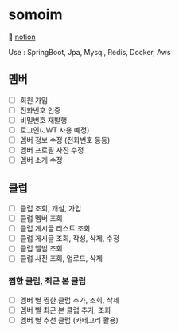 # somoim
🔗 [notion](https://www.notion.so/BE-37f65f2876b44cdcabd9d9cebad13897)

Use : SpringBoot, Jpa, Mysql, Redis, Docker, Aws

## 멤버
- [ ] 회원 가입
- [ ] 전화번호 인증
- [ ] 비밀번호 재발행
- [ ] 로그인(JWT 사용 예정)
- [ ] 멤버 정보 수정 (전화번호 등등)
- [ ] 멤버 프로필 사진 수정
- [ ] 멤버 소개 수정

## 클럽
- [ ] 클럽 조회, 개설, 가입
- [ ] 클럽 멤버 조회
- [ ] 클럽 게시글 리스트 조회
- [ ] 클럽 게시글 조회, 작성, 삭제, 수정 
- [ ] 클럽 앨범 조회
- [ ] 클럽 사진 조회, 업로드, 삭제

### 찜한 클럽, 최근 본 클럽 
- [ ] 멤버 별 찜한 클럽 추가, 조회, 삭제
- [ ] 멤버 별 최근 본 클럽 추가, 조회
- [ ] 멤버 별 추천 클럽 (카테고리 활용)
